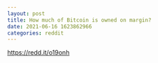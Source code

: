 ```yaml
--- 
layout: post 
title: How much of Bitcoin is owned on margin? 
date: 2021-06-16 1623862966 
categories: reddit 
--- 
```

https://redd.it/o19onh